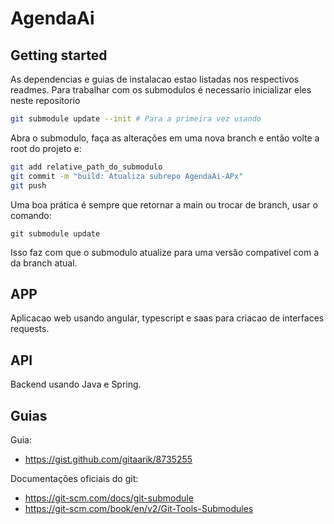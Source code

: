 # AgendaAi

## Getting started
As dependencias e guias de instalacao estao listadas nos respectivos readmes.
Para trabalhar com os submodulos é necessario inicializar eles neste repositorio
```sh
git submodule update --init # Para a primeira vez usando
```

Abra o submodulo, faça as alterações em uma nova branch e então volte a root do projeto e:
```sh
git add relative_path_do_submodulo
git commit -m "build: Atualiza subrepo AgendaAi-APx"
git push
```

Uma boa prática é sempre que retornar a main ou trocar de branch, usar o comando:
```
git submodule update
```
Isso faz com que o submodulo atualize para uma versão compativel com a da branch atual.

## APP
Aplicacao web usando angular, typescript e saas para criacao de interfaces requests.

## API
Backend usando Java e Spring.

## Guias
Guia:
- https://gist.github.com/gitaarik/8735255

Documentações oficiais do git:
- https://git-scm.com/docs/git-submodule
- https://git-scm.com/book/en/v2/Git-Tools-Submodules

